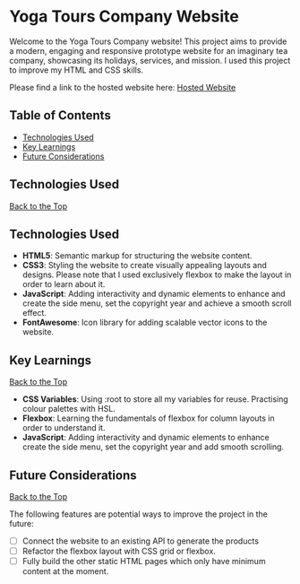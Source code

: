 # Yoga Tours Company Website

Welcome to the Yoga Tours Company website! This project aims to provide a modern, engaging and responsive prototype website for an imaginary tea company, showcasing its holidays, services, and mission. I used this project to improve my HTML and CSS skills.

Please find a link to the hosted website here:
<a href="https://yogatours.netlify.app/" target="_blank">Hosted Website</a>

## Table of Contents

- [Technologies Used](#technologies-used)
- [Key Learnings](#key-learnings)
- [Future Considerations](#future-considerations)

## Technologies Used

[Back to the Top](#table-of-contents)

## Technologies Used

- **HTML5**: Semantic markup for structuring the website content.
- **CSS3**: Styling the website to create visually appealing layouts and designs. Please note that I used exclusively flexbox to make the layout in order to learn about it.
- **JavaScript**: Adding interactivity and dynamic elements to enhance and create the side menu, set the copyright year and achieve a smooth scroll effect.
- **FontAwesome**: Icon library for adding scalable vector icons to the website.

## Key Learnings

[Back to the Top](#table-of-contents)

- **CSS Variables**: Using :root to store all my variables for reuse. Practising colour palettes with HSL.
- **Flexbox**: Learning the fundamentals of flexbox for column layouts in order to understand it.
- **JavaScript**: Adding interactivity and dynamic elements to enhance create the side menu, set the copyright year and add smooth scrolling.

## Future Considerations

[Back to the Top](#table-of-contents)

The following features are potential ways to improve the project in the future:

- [ ] Connect the website to an existing API to generate the products
- [ ] Refactor the flexbox layout with CSS grid or flexbox.
- [ ] Fully build the other static HTML pages which only have minimum content at the moment.

